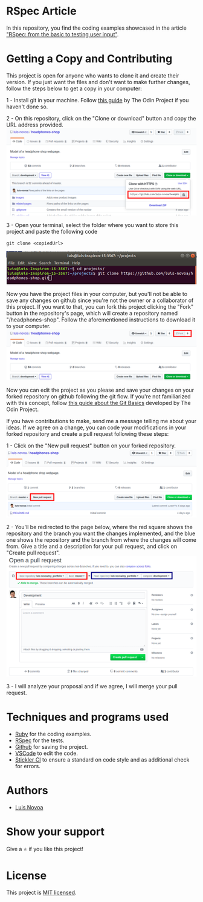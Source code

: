 # RSpec Article
In this repository, you find the coding examples showcased in the article ["RSpec: from the basic to testing user input"](https://hackernoon.com/how-to-use-rspec-from-basics-to-testing-user-input-i03k36m3).

# Getting a Copy and Contributing
This project is open for anyone who wants to clone it and create their version. If you just want the files and don't want to make further changes, follow the steps below to get a copy in your computer:

1 - Install git in your machine. Follow [this guide](https://www.theodinproject.com/courses/web-development-101/lessons/setting-up-git) by The Odin Project if you haven't done so.

2 - On this repository, click on the "Clone or download" button and copy the URL address provided.
![Clone or Download button expanded](/assets/readme-imgs/step1.png)

3 - Open your terminal, select the folder where you want to store this project and paste the following code
```
git clone <copiedUrl>
```
![Terminal with the required code](/assets/readme-imgs/step2.png)

Now you have the project files in your computer, but you'll not be able to save any changes on github since you're not the owner or a collaborator of this project. If you want to that, you can fork this project clicking the "Fork" button in the repository's page, which will create a repository named "<yourUserName>/headphones-shop". Follow the aforementioned instructions to download it to your computer.
![Fork button highlight](/assets/readme-imgs/step3.png)

Now you can edit the project as you please and save your changes on your forked repository on github following the git flow. If you're not familiarized with this concept, follow [this guide about the Git Basics](https://www.theodinproject.com/courses/web-development-101/lessons/git-basics) developed by The Odin Project.

If you have contributions to make, send me a message telling me about your ideas. If we agree on a change, you can code your modifications in your forked repository and create a pull request following these steps:

1 - Click on the "New pull request" button on your forked repository.
![New pull request button highlight](/assets/readme-imgs/step4.png)

2 - You'll be redirected to the page below, where the red square shows the repository and the branch you want the changes implemented, and the blue one shows the repository and the branch from where the changes will come from. Give a title and a description for your pull request, and click on "Create pull request".
![New pull request page](/assets/readme-imgs/step5.png)

3 - I will analyze your proposal and if we agree, I will merge your pull request.

# Techniques and programs used

- [Ruby](https://www.ruby-lang.org/en/) for the coding examples.
- [RSpec](https://rspec.info/documentation/) for the tests.
- [Github](https://github.com) for saving the project.
- [VSCode](https://code.visualstudio.com/) to edit the code.
- [Stickler CI](https://stickler-ci.com) to ensure a standard on code style and as additional check for errors.

# Authors

- [Luis Novoa](https://github.com/luis-novoa)

# Show your support
Give a :star: if you like this project!

# License
This project is [MIT licensed](/LICENSE.md).
